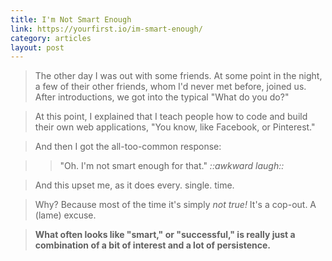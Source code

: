 ```yaml
---
title: I'm Not Smart Enough
link: https://yourfirst.io/im-smart-enough/
category: articles
layout: post
---
```


> The other day I was out with some friends. At some point in the night, a few
> of their other friends, whom I'd never met before, joined us. After
> introductions, we got into the typical "What do you do?"

> At this point, I explained that I teach people how to code and build their own
> web applications, "You know, like Facebook, or Pinterest."

> And then I got the all-too-common response:

> > "Oh. I'm not smart enough for that." _::awkward laugh::_

> And this upset me, as it does every. single. time.

> Why? Because most of the time it's simply _not true!_ It's a cop-out. A (lame) excuse.

> **What often looks like "smart," or "successful," is really just a combination
> of a bit of interest and a lot of persistence.**
